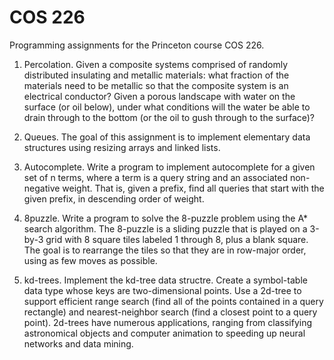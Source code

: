 # COS 226
Programming assignments for the Princeton course COS 226.

1. Percolation.
Given a composite systems comprised of randomly distributed insulating and metallic materials: what fraction of the materials need to be metallic so that the composite system is an electrical conductor? Given a porous landscape with water on the surface (or oil below), under what conditions will the water be able to drain through to the bottom (or the oil to gush through to the surface)? 

2. Queues.
The goal of this assignment is to implement elementary data structures using resizing arrays and linked lists.

3. Autocomplete.
Write a program to implement autocomplete for a given set of n terms, where a term is a query string and an associated non-negative weight. That is, given a prefix, find all queries that start with the given prefix, in descending order of weight.

4. 8puzzle.
Write a program to solve the 8-puzzle problem using the A* search algorithm. The 8-puzzle is a sliding puzzle that is played on a 3-by-3 grid with 8 square tiles labeled 1 through 8, plus a blank square. The goal is to rearrange the tiles so that they are in row-major order, using as few moves as possible.

5. kd-trees.
Implement the kd-tree data structre. Create a symbol-table data type whose keys are two-dimensional points. Use a 2d-tree to support efficient range search (find all of the points contained in a query rectangle) and nearest-neighbor search (find a closest point to a query point). 2d-trees have numerous applications, ranging from classifying astronomical objects and computer animation to speeding up neural networks and data mining.

